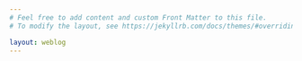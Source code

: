 ```yaml
---
# Feel free to add content and custom Front Matter to this file.
# To modify the layout, see https://jekyllrb.com/docs/themes/#overriding-theme-defaults

layout: weblog
---
```

